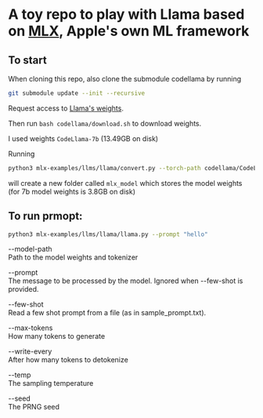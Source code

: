 # A toy repo to play with Llama based on [MLX](https://github.com/ml-explore), Apple's own ML framework

## To start
When cloning this repo, also clone the submodule codellama by running
```bash
git submodule update --init --recursive
```

Request access to [Llama's weights](https://llama.meta.com/llama-downloads/). 

Then run `bash codellama/download.sh` to download weights.

I used weights `CodeLlama-7b` (13.49GB on disk)

Running 
```bash
python3 mlx-examples/llms/llama/convert.py --torch-path codellama/CodeLlama-7b -q
```
will create a new folder called `mlx_model` which stores the model weights (for 7b model weights is 3.8GB on disk)




## To run prmopt:
```bash
python3 mlx-examples/llms/llama/llama.py --prompt "hello"
```

--model-path <br />
Path to the model weights and tokenizer

--prompt <br />
The message to be processed by the model. Ignored when --few-shot is provided.

--few-shot <br />
Read a few shot prompt from a file (as in sample_prompt.txt).

--max-tokens <br />
How many tokens to generate

--write-every <br />
After how many tokens to detokenize

--temp <br />
The sampling temperature

--seed <br />
The PRNG seed


